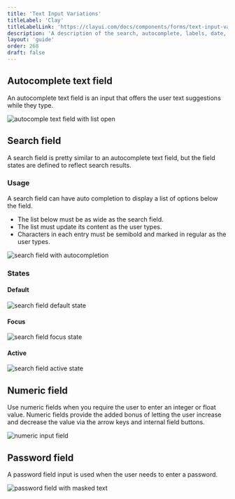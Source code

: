 ```yaml
---
title: 'Text Input Variations'
titleLabel: 'Clay'
titleLabelLink: 'https://clayui.com/docs/components/forms/text-input-variations.html'
description: 'A description of the search, autocomplete, labels, date, numeric, and password input variations.'
layout: 'guide'
order: 268
draft: false
---
```


## Autocomplete text field

<!-- <span class="label label-secondary">PENDING</span> -->

An autocomplete text field is an input that offers the user text suggestions while they type.

![autocomple text field with list open](/images/lexicon/AutocompleteTextField.png)

## Search field

<!-- <span class="label label-secondary">PENDING</span> -->

A search field is pretty similar to an autocomplete text field, but the field states are defined to reflect search results.

### Usage

A search field can have auto completion to display a list of options below the field.

-   The list below must be as wide as the search field.
-   The list must update its content as the user types.
-   Characters in each entry must be semibold and marked in regular as the user types.

![search field with autocompletion](/images/lexicon/AutocompleteTextField.png)

### States

#### Default

![search field default state](/images/lexicon/InputSearch.jpg)

#### Focus

![search field focus state](/images/lexicon/InputSearchFocus.jpg)

#### Active

![search field active state](/images/lexicon/InputSearchActive.jpg)

## Numeric field

<!-- <span class="label label-secondary">PENDING</span> -->

Use numeric fields when you require the user to enter an integer or float value. Numeric fields provide the added bonus of letting the user increase and decrease the value via the arrow keys and internal field buttons.

![numeric input field](/images/lexicon/InputNumeric.jpg)

## Password field

<!-- <span class="label label-secondary">PENDING</span> -->

A password field input is used when the user needs to enter a password.

![password field with masked text](/images/lexicon/InputPassword.jpg)
